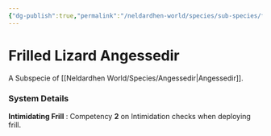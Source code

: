 ```yaml
---
{"dg-publish":true,"permalink":"/neldardhen-world/species/sub-species/frilled-lizard-angessedir/"}
---
```


# Frilled Lizard Angessedir
A Subspecie of [[Neldardhen World/Species/Angessedir\|Angessedir]].



### System Details
**Intimidating Frill** : Competency **2** on Intimidation checks when deploying frill.